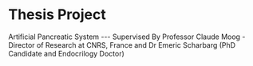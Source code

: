 # Thesis Project
Artificial Pancreatic System
--- Supervised By Professor Claude Moog - Director of Research at CNRS, France and Dr Emeric Scharbarg (PhD Candidate and Endocrilogy Doctor)
